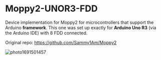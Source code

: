 # Moppy2-UNOR3-FDD
Device implementation for Moppy2 for microcontrollers that support the Arduino **framework**.  This one was set up exactly for **Arduino Uno R3** (via the Arduino IDE) with 8 FDD connected.

Original repo: https://github.com/Sammy1Am/Moppy2

![photo1691501457](https://github.com/DJPatron/Moppy2-UNOR3/assets/67385488/aaf87a92-69b0-4fd2-8dce-0d4d42d8ec3f)
